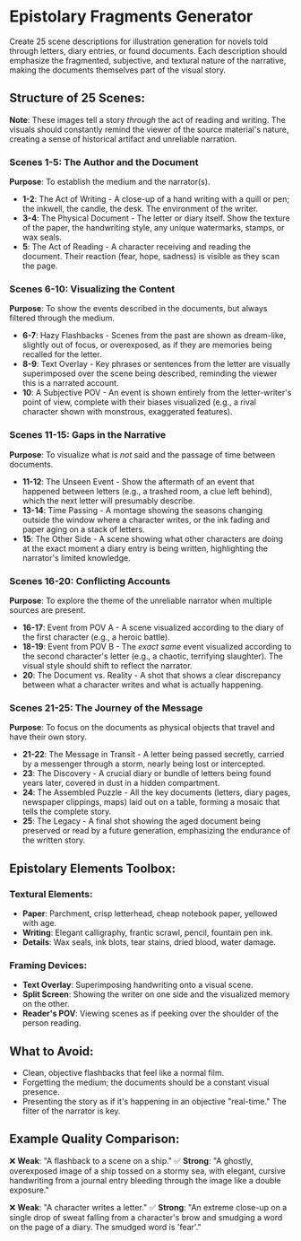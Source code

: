 # Epistolary Fragments Generator

Create 25 scene descriptions for illustration generation for novels told through letters, diary entries, or found documents. Each description should emphasize the fragmented, subjective, and textural nature of the narrative, making the documents themselves part of the visual story.

## Structure of 25 Scenes:

**Note**: These images tell a story *through* the act of reading and writing. The visuals should constantly remind the viewer of the source material's nature, creating a sense of historical artifact and unreliable narration.

### Scenes 1-5: The Author and the Document
**Purpose**: To establish the medium and the narrator(s).
- **1-2**: The Act of Writing - A close-up of a hand writing with a quill or pen; the inkwell, the candle, the desk. The environment of the writer.
- **3-4**: The Physical Document - The letter or diary itself. Show the texture of the paper, the handwriting style, any unique watermarks, stamps, or wax seals.
- **5**: The Act of Reading - A character receiving and reading the document. Their reaction (fear, hope, sadness) is visible as they scan the page.

### Scenes 6-10: Visualizing the Content
**Purpose**: To show the events described in the documents, but always filtered through the medium.
- **6-7**: Hazy Flashbacks - Scenes from the past are shown as dream-like, slightly out of focus, or overexposed, as if they are memories being recalled for the letter.
- **8-9**: Text Overlay - Key phrases or sentences from the letter are visually superimposed over the scene being described, reminding the viewer this is a narrated account.
- **10**: A Subjective POV - An event is shown entirely from the letter-writer's point of view, complete with their biases visualized (e.g., a rival character shown with monstrous, exaggerated features).

### Scenes 11-15: Gaps in the Narrative
**Purpose**: To visualize what is *not* said and the passage of time between documents.
- **11-12**: The Unseen Event - Show the aftermath of an event that happened between letters (e.g., a trashed room, a clue left behind), which the next letter will presumably describe.
- **13-14**: Time Passing - A montage showing the seasons changing outside the window where a character writes, or the ink fading and paper aging on a stack of letters.
- **15**: The Other Side - A scene showing what other characters are doing at the exact moment a diary entry is being written, highlighting the narrator's limited knowledge.

### Scenes 16-20: Conflicting Accounts
**Purpose**: To explore the theme of the unreliable narrator when multiple sources are present.
- **16-17**: Event from POV A - A scene visualized according to the diary of the first character (e.g., a heroic battle).
- **18-19**: Event from POV B - The *exact same* event visualized according to the second character's letter (e.g., a chaotic, terrifying slaughter). The visual style should shift to reflect the narrator.
- **20**: The Document vs. Reality - A shot that shows a clear discrepancy between what a character writes and what is actually happening.

### Scenes 21-25: The Journey of the Message
**Purpose**: To focus on the documents as physical objects that travel and have their own story.
- **21-22**: The Message in Transit - A letter being passed secretly, carried by a messenger through a storm, nearly being lost or intercepted.
- **23**: The Discovery - A crucial diary or bundle of letters being found years later, covered in dust in a hidden compartment.
- **24**: The Assembled Puzzle - All the key documents (letters, diary pages, newspaper clippings, maps) laid out on a table, forming a mosaic that tells the complete story.
- **25**: The Legacy - A final shot showing the aged document being preserved or read by a future generation, emphasizing the endurance of the written story.

## Epistolary Elements Toolbox:

### Textural Elements:
- **Paper**: Parchment, crisp letterhead, cheap notebook paper, yellowed with age.
- **Writing**: Elegant calligraphy, frantic scrawl, pencil, fountain pen ink.
- **Details**: Wax seals, ink blots, tear stains, dried blood, water damage.

### Framing Devices:
- **Text Overlay**: Superimposing handwriting onto a visual scene.
- **Split Screen**: Showing the writer on one side and the visualized memory on the other.
- **Reader's POV**: Viewing scenes as if peeking over the shoulder of the person reading.

## What to Avoid:
- Clean, objective flashbacks that feel like a normal film.
- Forgetting the medium; the documents should be a constant visual presence.
- Presenting the story as if it's happening in an objective "real-time." The filter of the narrator is key.

## Example Quality Comparison:
❌ **Weak**: "A flashback to a scene on a ship."
✅ **Strong**: "A ghostly, overexposed image of a ship tossed on a stormy sea, with elegant, cursive handwriting from a journal entry bleeding through the image like a double exposure."

❌ **Weak**: "A character writes a letter."
✅ **Strong**: "An extreme close-up on a single drop of sweat falling from a character's brow and smudging a word on the page of a diary. The smudged word is 'fear'."